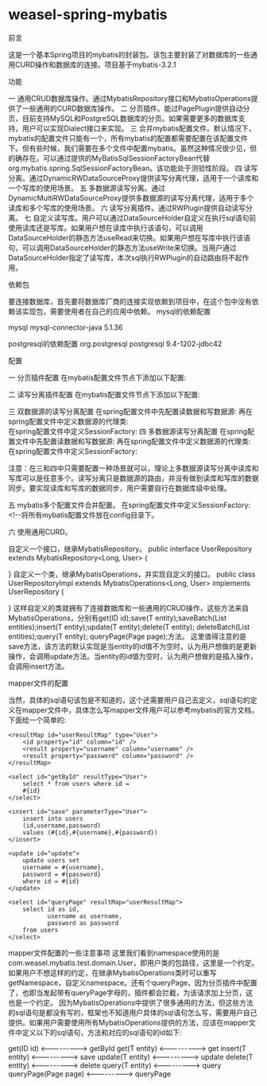 weasel-spring-mybatis
=====================
前言

这是一个基本Spring项目的mybatis的封装包。该包主要封装了对数据库的一些通用CURD操作和数据库的连接。项目基于mybatis-3.2.1

功能

一 通用CRUD数据库操作。通过MybatisRepository接口和MybatisOperations提供了一些通用的CURD数据库操作。
二 分页插件。能过PagePlugin提供自动分页，目前支持MySQL和PostgreSQL数据库的分页。如果需要更多的数据库支持，用户可以实现Dialect接口来实现。
三 合并mybatis配置文件。默认情况下，mybatis的配置文件只能有一个，所有mybatis的配置都需要配置在该配置文件下。但有些时候，我们需要在多个文件中配置mybatis。虽然这种情况很少见，但的确存在。可以通过提供的MyBatisSqlSessionFactoryBean代替org.mybatis.spring.SqlSessionFactoryBean。该功能处于测验性阶段。
四 读写分离。通过DynamicRWDataSourceProxy提供读写分离代理，适用于一个读库和一个写库的使用场景。
五 多数据源读写分离。通过DynamicMultiRWDataSourceProxy提供多数据源的读写分离代理，适用于多个读库和多个写库的使用场景。
六 读写分离插件。通过RWPlugin提供自动读写分离。
七 自定义读写库。用户可以通过DataSourceHolder自定义在执行sql语句前使用读库还是写库。如果用户想在读库中执行该语句，可以调用DataSourceHolder的静态方法useRead来切换。如果用户想在写库中执行该语句，可以调用DataSourceHolder的静态方法useWrite来切换。当用户通过DataSourceHolder指定了读写库，本次sql执行RWPlugin的自动路由将不起作用。

依赖包

要连接数据库，首先要将数据库厂商的连接实现依赖到项目中，在这个包中没有依赖该实现包，需要使用者在自己的应用中依赖。
mysql的依赖配置

<dependency>
	<groupId>mysql</groupId>
	<artifactId>mysql-connector-java</artifactId>
	<version>5.1.36</version>
</dependency>

postgresql的依赖配置
<dependency>
	<groupId>org.postgresql</groupId>
	<artifactId>postgresql</artifactId>
	<version>9.4-1202-jdbc42</version>
</dependency>


配置

一 分页插件配置
  在mybatis配置文件<plugins>节点下添加以下配置:
	<plugin interceptor="com.weasel.mybatis.PagePlugin">
		<property name="SQL_REGULAR" value=".*?queryPage.*?"/>
		<!-- <property name="DIALECT" value="com.weasel.mybatis.dialect.impl.MySQLDialect"/> -->
		<property name="DIALECT" value="com.weasel.mybatis.dialect.impl.PostgreSQLDialect"/>
	</plugin>

二 读写分离插件配置
    在mybatis配置文件<plugins>节点下添加以下配置:
    <plugin interceptor="com.melon.framework.mybatis.RWPlugin"/>

三 双数据源的读写分离配置
   在spring配置文件中先配置读数据和写数据源:
   <bean id="master" class="com.mchange.v2.c3p0.ComboPooledDataSource"
		destroy-method="close">
		<property name="driverClass" value="${r.jdbc.dirverClass}" />
		<property name="jdbcUrl" value="${r.jdbc.url}" />
		<property name="user" value="${r.jdbc.username}" />
		<property name="password" value="${r.jdbc.password}" />
		<property name="autoCommitOnClose" value="false" />
		<property name="initialPoolSize" value="10" />
		<property name="maxPoolSize" value="30" />
		<property name="minPoolSize" value="10" />
		<property name="maxIdleTime" value="1800" />
		<property name="maxStatements" value="1000" />
		<property name="idleConnectionTestPeriod" value="8" />
	</bean>
	<bean id="slave" class="com.mchange.v2.c3p0.ComboPooledDataSource"
		destroy-method="close">
		<property name="driverClass" value="${w.jdbc.dirverClass}" />
		<property name="jdbcUrl" value="${w.jdbc.url}" />
		<property name="user" value="${w.jdbc.username}" />
		<property name="password" value="${w.jdbc.password}" />
		<property name="autoCommitOnClose" value="false" />
		<property name="initialPoolSize" value="10" />
		<property name="maxPoolSize" value="30" />
		<property name="minPoolSize" value="10" />
		<property name="maxIdleTime" value="1800" />
		<property name="maxStatements" value="1000" />
		<property name="idleConnectionTestPeriod" value="8" />
	</bean>
   再在spring配置文件中定义数据源的代理类:
  <bean id="mySqlDataSource" class="com.concom.mybatis.DynamicRWDataSourceProxy">   
        <property name="readDataSource" ref="master"/>
        <property name="writeDataSource" ref="slave"/>
  </bean>
  在spring配置文件中定义SessionFactory:
  <bean id="sqlSessionFactory" class="org.mybatis.spring.SqlSessionFactoryBean">
		<property name="dataSource" ref="mySqlDataSource" />
		<property name="configLocation" value="classpath:META-INF/mybatis/mybatis.xml" />
		<property name="mapperLocations" value="classpath:META-INF/mybatis/mappers/**/*.xml" />
	</bean>
四 多数据源读写分离配置
  在spring配置文件中先配置读数据和写数据源:
  <bean id="master1" class="com.mchange.v2.c3p0.ComboPooledDataSource"
		destroy-method="close">
		<property name="driverClass" value="${r1.jdbc.dirverClass}" />
		<property name="jdbcUrl" value="${r1.jdbc.url}" />
		<property name="user" value="${r1.jdbc.username}" />
		<property name="password" value="${r1.jdbc.password}" />
		<property name="autoCommitOnClose" value="false" />
		<property name="initialPoolSize" value="10" />
		<property name="maxPoolSize" value="30" />
		<property name="minPoolSize" value="10" />
		<property name="maxIdleTime" value="1800" />
		<property name="maxStatements" value="1000" />
		<property name="idleConnectionTestPeriod" value="8" />
	</bean>
	<bean id="master2" class="com.mchange.v2.c3p0.ComboPooledDataSource"
		destroy-method="close">
		<property name="driverClass" value="${r2.jdbc.dirverClass}" />
		<property name="jdbcUrl" value="${r2.jdbc.url}" />
		<property name="user" value="${r2.jdbc.username}" />
		<property name="password" value="${r2.jdbc.password}" />
		<property name="autoCommitOnClose" value="false" />
		<property name="initialPoolSize" value="10" />
		<property name="maxPoolSize" value="30" />
		<property name="minPoolSize" value="10" />
		<property name="maxIdleTime" value="1800" />
		<property name="maxStatements" value="1000" />
		<property name="idleConnectionTestPeriod" value="8" />
	</bean>
	<bean id="slave1" class="com.mchange.v2.c3p0.ComboPooledDataSource"
		destroy-method="close">
		<property name="driverClass" value="${w1.jdbc.dirverClass}" />
		<property name="jdbcUrl" value="${w1.jdbc.url}" />
		<property name="user" value="${w1.jdbc.username}" />
		<property name="password" value="${w1.jdbc.password}" />
		<property name="autoCommitOnClose" value="false" />
		<property name="initialPoolSize" value="10" />
		<property name="maxPoolSize" value="30" />
		<property name="minPoolSize" value="10" />
		<property name="maxIdleTime" value="1800" />
		<property name="maxStatements" value="1000" />
		<property name="idleConnectionTestPeriod" value="8" />
	</bean>
	<bean id="slave2" class="com.mchange.v2.c3p0.ComboPooledDataSource"
		destroy-method="close">
		<property name="driverClass" value="${w2.jdbc.dirverClass}" />
		<property name="jdbcUrl" value="${w2.jdbc.url}" />
		<property name="user" value="${w2.jdbc.username}" />
		<property name="password" value="${w2.jdbc.password}" />
		<property name="autoCommitOnClose" value="false" />
		<property name="initialPoolSize" value="10" />
		<property name="maxPoolSize" value="30" />
		<property name="minPoolSize" value="10" />
		<property name="maxIdleTime" value="1800" />
		<property name="maxStatements" value="1000" />
		<property name="idleConnectionTestPeriod" value="8" />
	</bean>
    再在spring配置文件中定义数据源的代理类:
    <bean id="mySqlDataSource" class="com.concom.mybatis.DynamicMultiRWDataSourceProxy">   
        <property name="readDataSources">
        	<list>
        		<ref bean="master1"/>
        		<ref bean="master2"/>
        	</list>
        </property>
        <property name="writeDataSources">
        	<list>
        		<ref bean="slave1"/>
        		<ref bean="slave2"/>
        	</list>
        </property>
    </bean>
   在spring配置文件中定义SessionFactory:
  <bean id="sqlSessionFactory" class="org.mybatis.spring.SqlSessionFactoryBean">
		<property name="dataSource" ref="mySqlDataSource" />
		<property name="configLocation" value="classpath:META-INF/mybatis/mybatis.xml" />
		<property name="mapperLocations" value="classpath:META-INF/mybatis/mappers/**/*.xml" />
  </bean>	
  
  注意：在三和四中只需要配置一种场景就可以，理论上多数据源读写分离中读库和写库可以是任意多个。读写分离只是数据源的路由，并没有做到读库和写库的数据同步。要实现读库和写库的数据同步，用户需要自行在数据库级中处理。
  
五 mybatis多个配置文件合并配置。
  在spring配置文件中定义SessionFactory:
  <bean id="sqlSessionFactory" class="com.weasel.mybatis.MyBatisSqlSessionFactoryBean">
		<property name="dataSource" ref="mySqlDataSource" />
		<property name="configLocation" value="classpath:META-INF/mybatis/config/*.xml" />  <!--将所有mybatis配置文件放在config目录下。
		<property name="mapperLocations" value="classpath:META-INF/mybatis/mappers/**/*.xml" />
  </bean>

六 使用通用CURD。

  自定义一个接口，继承MybatisRepository。
 public interface UserRepository extends MybatisRepository<Long, User> {

}
  自定义一个类，继承MybatisOperations，并实现自定义的接口。
 public class UserRepositoryImpl extends MybatisOperations<Long, User> implements UserRepository {

}
 这样自定义的类就拥有了连接数据库和一些通用的CRUD操作，这些方法来自MybatisOperations，分别有get(ID id);save(T entity);saveBatch(List<T> entities);insert(T entity);update(T entity);delete(T entity); deleteBatch(List<T> entities);query(T entity); queryPage(Page<T> page);方法。
这里值得注意的是save方法，该方法的默认实现是当entity的id值不为空时，认为用户想做的是更新操作，会调用update方法。当entity的id值为空时，认为用户想做的是插入操作，会调用insert方法。

 mapper文件的配置

当然，具体的sql语句该包是不知道的，这个还需要用户自己去定义，sql语句的定义在mapper文件中，具体怎么写mapper文件用户可以参考mybatis的官方文档，下面给一个简单的:
<?xml version="1.0" encoding="UTF-8" ?>
<!DOCTYPE mapper PUBLIC "-//mybatis.org//DTD Mapper 3.0//EN" "http://mybatis.org/dtd/mybatis-3-mapper.dtd">
<mapper namespace="com.weasel.mybatis.test.domain.User">  

	<resultMap id="userResultMap" type="User">
		<id property="id" column="id" />
		<result property="username" column="username" />
		<result property="password" column="password" />
	</resultMap>

	<select id="getById" resultType="User">
		select * from users where id =
		#{id}
	</select>

	<insert id="save" parameterType="User">
		insert into users
		(id,username,password)
		values (#{id},#{username},#{password})
	</insert>

	<update id="update">
		update users set
		username = #{username},
		password = #{password}
		where id = #{id}
	</update>

	<select id="queryPage" resultMap="userResultMap">
		select id as id,
			   username as username,
			   password as password
	    from users
	</select>

</mapper>

mapper文件配置的一些注意事项
这里我们看到namespace使用的是com.weasel.mybatis.test.domain.User，即用户类的包路径，这里是一个约定。如果用户不想这样的约定，在继承MybatisOperations类时可以重写getNamespace，自定义namespace。还有个queryPage，因为分页插件中配置了<property name="SQL_REGULAR" value=".*?queryPage.*?"/>，也即当发起带有queryPage字母的，插件都会拦截，为该请求加上分页，这也是一个约定。
因为MybatisOperations中提供了很多通用的方法，但这些方法的sql语句是都没有写的，框架也不知道用户具体的sql语句怎么写，需要用户自己提供。如果用户需要使用所有MybatisOperations提供的方法，应该在mapper文件中定义以下的sql语句，方法和对应的sql语句的id如下:

get(ID id) <---------> getById
get(T entity) <---------> get
insert(T entity) <---------> save
update(T entity) <---------> update
delete(T entity) <---------> delete
query(T entity) <---------> query
queryPage(Page<T> page) <---------> queryPage
